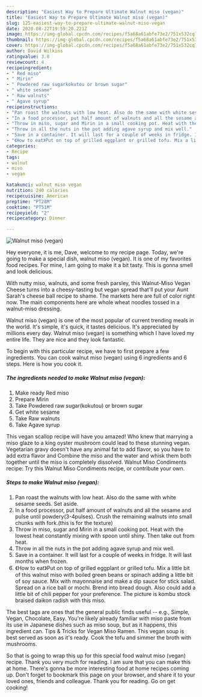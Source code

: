 ```yaml
---
description: "Easiest Way to Prepare Ultimate Walnut miso (vegan)"
title: "Easiest Way to Prepare Ultimate Walnut miso (vegan)"
slug: 125-easiest-way-to-prepare-ultimate-walnut-miso-vegan
date: 2020-08-22T19:59:20.221Z
image: https://img-global.cpcdn.com/recipes/f5a68a61abfe73e2/751x532cq70/walnut-miso-vegan-recipe-main-photo.jpg
thumbnail: https://img-global.cpcdn.com/recipes/f5a68a61abfe73e2/751x532cq70/walnut-miso-vegan-recipe-main-photo.jpg
cover: https://img-global.cpcdn.com/recipes/f5a68a61abfe73e2/751x532cq70/walnut-miso-vegan-recipe-main-photo.jpg
author: David Wilkins
ratingvalue: 3.8
reviewcount: 4
recipeingredient:
- " Red miso"
- " Mirin"
- " Powdered raw sugarkokutou or brown sugar"
- " white sesame"
- " Raw walnuts"
- " Agave syrup"
recipeinstructions:
- "Pan roast the walnuts with low heat. Also do the same with white sesame seeds. Set aside."
- "In a food processor, put half amount of walnuts and all the sesame and pulse until powdery(3-4pulses). Crush the remaining walnuts into small chunks with fork.(this is for the texture)"
- "Throw in miso, sugar and Mirin in a small cooking pot. Heat with the lowest heat constantly mixing with spoon until shiny. Then take out from heat."
- "Throw in all the nuts in the pot adding agave syrup and mix well."
- "Save in a container. It will last for a couple of weeks in fridge. It will last months when frozen."
- "《How to eat》Put on top of grilled eggplant or grilled tofu. Mix a little bit of this walnut miso with boiled green beans or spinach adding a little bit of soy sauce. Mix with mayonnaise and make a dip sauce for stick salad. Spread on a rice ball or mochi. Brend into bread dough. Also could add a little bit of chili pepper for your preference. The picture is kombu stock braised daikon radish with this miso."
categories:
- Recipe
tags:
- walnut
- miso
- vegan

katakunci: walnut miso vegan 
nutrition: 240 calories
recipecuisine: American
preptime: "PT28M"
cooktime: "PT51M"
recipeyield: "2"
recipecategory: Dinner

---
```



![Walnut miso (vegan)](https://img-global.cpcdn.com/recipes/f5a68a61abfe73e2/751x532cq70/walnut-miso-vegan-recipe-main-photo.jpg)

Hey everyone, it is me, Dave, welcome to my recipe page. Today, we're going to make a special dish, walnut miso (vegan). It is one of my favorites food recipes. For mine, I am going to make it a bit tasty. This is gonna smell and look delicious.

With nutty miso, walnuts, and some fresh parsley, this Walnut-Miso Vegan Cheese turns into a cheesy-tasting but vegan spread that&#39;ll put your Aunt Sarah&#39;s cheese ball recipe to shame. The markets here are full of color right now. The main components here are whole wheat noodles tossed in a walnut-miso dressing.

Walnut miso (vegan) is one of the most popular of current trending meals in the world. It's simple, it's quick, it tastes delicious. It's appreciated by millions every day. Walnut miso (vegan) is something which I have loved my entire life. They are nice and they look fantastic.


To begin with this particular recipe, we have to first prepare a few ingredients. You can cook walnut miso (vegan) using 6 ingredients and 6 steps. Here is how you cook it.

<!--inarticleads1-->

##### The ingredients needed to make Walnut miso (vegan):

1. Make ready  Red miso
1. Prepare  Mirin
1. Take  Powdered raw sugar(kokutou) or brown sugar
1. Get  white sesame
1. Take  Raw walnuts
1. Take  Agave syrup


This vegan scallop recipe will have you amazed! Who knew that marrying a miso glaze to a king oyster mushroom could lead to these stunning vegan. Vegetarian gravy doesn&#39;t have any animal fat to add flavor, so you have to add extra flavor and Combine the miso and the water and whisk them both together until the miso is completely dissolved. Walnut Miso Condiments recipe: Try this Walnut Miso Condiments recipe, or contribute your own. 

<!--inarticleads2-->

##### Steps to make Walnut miso (vegan):

1. Pan roast the walnuts with low heat. Also do the same with white sesame seeds. Set aside.
1. In a food processor, put half amount of walnuts and all the sesame and pulse until powdery(3-4pulses). Crush the remaining walnuts into small chunks with fork.(this is for the texture)
1. Throw in miso, sugar and Mirin in a small cooking pot. Heat with the lowest heat constantly mixing with spoon until shiny. Then take out from heat.
1. Throw in all the nuts in the pot adding agave syrup and mix well.
1. Save in a container. It will last for a couple of weeks in fridge. It will last months when frozen.
1. 《How to eat》Put on top of grilled eggplant or grilled tofu. Mix a little bit of this walnut miso with boiled green beans or spinach adding a little bit of soy sauce. Mix with mayonnaise and make a dip sauce for stick salad. Spread on a rice ball or mochi. Brend into bread dough. Also could add a little bit of chili pepper for your preference. The picture is kombu stock braised daikon radish with this miso.


The best tags are ones that the general public finds useful -- e.g., Simple, Vegan, Chocolate, Easy. You&#39;re likely already familiar with miso paste from its use in Japanese dishes such as miso soup, but as it happens, this ingredient can. Tips &amp; Tricks for Vegan Miso Ramen. This vegan soup is best served as soon as it&#39;s ready. Cook the tofu and simmer the broth with mushrooms. 

So that is going to wrap this up for this special food walnut miso (vegan) recipe. Thank you very much for reading. I am sure that you can make this at home. There's gonna be more interesting food at home recipes coming up. Don't forget to bookmark this page on your browser, and share it to your loved ones, friends and colleague. Thank you for reading. Go on get cooking!
